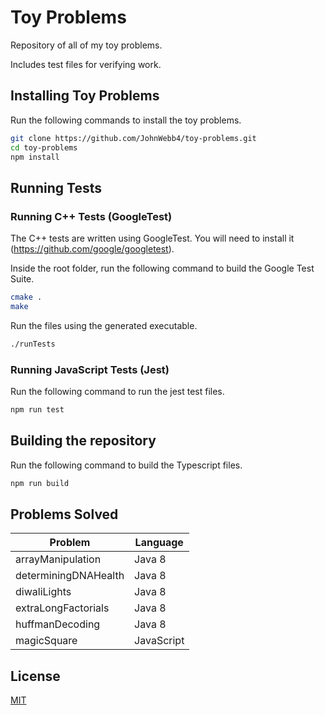 # Toy Problems

Repository of all of my toy problems.

Includes test files for verifying work.

## Installing Toy Problems

Run the following commands to install the toy problems.

```sh
git clone https://github.com/JohnWebb4/toy-problems.git
cd toy-problems
npm install
```

## Running Tests

### Running C++ Tests (GoogleTest)

The C++ tests are written using GoogleTest. You will need to install it (https://github.com/google/googletest).

Inside the root folder, run the following command to build the Google Test Suite.

```sh
cmake .
make
```

Run the files using the generated executable.

```sh
./runTests
```

### Running JavaScript Tests (Jest)

Run the following command to run the jest test files.

```sh
npm run test
```

## Building the repository

Run the following command to build the Typescript files.

```sh
npm run build
```

## Problems Solved

| Problem              | Language   |
| -------------------- | ---------- |
| arrayManipulation    | Java 8     |
| determiningDNAHealth | Java 8     |
| diwaliLights         | Java 8     |
| extraLongFactorials  | Java 8     |
| huffmanDecoding      | Java 8     |
| magicSquare          | JavaScript |

## License

[MIT](/LICENSE)
